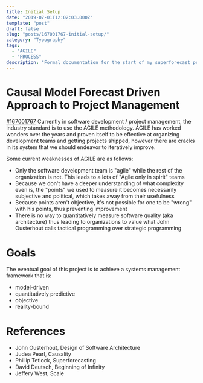 ```yaml
---
title: Initial Setup
date: "2019-07-01T12:02:03.000Z"
template: "post"
draft: false
slug: "posts/167001767-initial-setup/"
category: "Typography"
tags:
  - "AGILE"
  - "PROCESS"
description: "Formal documentation for the start of my superforecast project."
---
```


# Causal Model Forecast Driven Approach to Project Management

[#167001767](https://www.pivotaltracker.com/story/show/167001767) Currently in software development / project management, the industry standard is to use the AGILE methodology. AGILE has worked wonders over the years and proven itself to be effective at organizing development teams and getting projects shipped, however there are cracks in its system that we should endeavor to iteratively improve.

Some current weaknesses of AGILE are as follows:

- Only the software development team is "agile" while the rest of the organization is not. This leads to a lots of "Agile only in spirit" teams 
- Because we don't have a deeper understanding of what complexity even is, the "points" we used to measure it becomes necessarily subjective and political, which takes away from their usefulness
- Because points aren't objective, it's not possible for one to be "wrong" with his points, thus preventing improvement 
- There is no way to quantitatively measure software quality (aka architecture) thus leading to organizations to value what John Ousterhout calls tactical programming over strategic programming


# Goals

The eventual goal of this project is to achieve a systems management framework that is:

- model-driven 
- quantitatively predictive
- objective
- reality-bound

# References

- John Ousterhout, Design of Software Architecture
- Judea Pearl, Causality
- Phillip Tetlock, Superforecasting
- David Deutsch, Beginning of Infinity
- Jeffery West, Scale